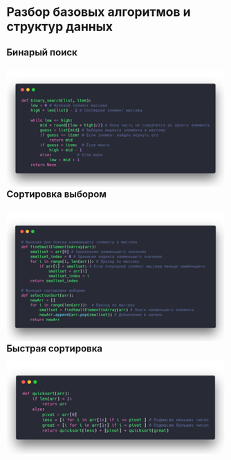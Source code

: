 # Разбор базовых алгоритмов и структур данных

Бинарый поиск
------------------------
![](https://github.com/Wremeker/Algorithms_Python/blob/master/images/binarySearch.png)
Сортировка выбором 
------------------------
![](https://github.com/Wremeker/Algorithms_Python/blob/master/images/selectionSort.png)
Быстрая сортировка 
------------------------
![](https://github.com/Wremeker/Algorithms_Python/blob/master/images/quicksort.png)
